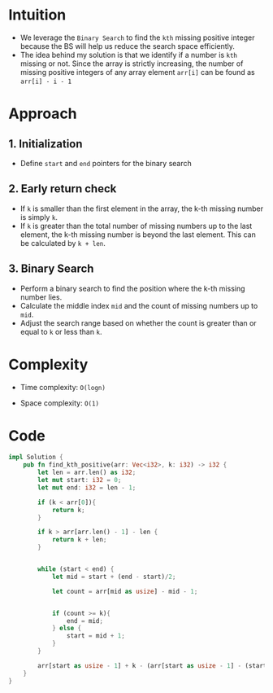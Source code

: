 # Intuition
- We leverage the `Binary Search` to find the `kth` missing positive integer because the BS will help us reduce the search space efficiently.
- The idea behind my solution is that we identify if a number is `kth` missing or not. Since the array is strictly increasing, the number of missing positive integers of any array element `arr[i]` can be found as `arr[i] - i - 1` 
# Approach

## 1. Initialization
- Define `start` and `end` pointers for the binary search
## 2. Early return check
- If `k` is smaller than the first element in the array, the k-th missing number is simply `k`.
- If `k` is greater than the total number of missing numbers up to the last element, the k-th missing number is beyond the last element. This can be calculated by `k + len`.
## 3. Binary Search
- Perform a binary search to find the position where the k-th missing number lies.
- Calculate the middle index `mid` and the count of missing numbers up to `mid`. 
- Adjust the search range based on whether the count is greater than or equal to `k` or less than `k`.
# Complexity

- Time complexity: `O(logn)`

- Space complexity: `O(1)` 

# Code

```rust
impl Solution {
    pub fn find_kth_positive(arr: Vec<i32>, k: i32) -> i32 {
        let len = arr.len() as i32;
        let mut start: i32 = 0;
        let mut end: i32 = len - 1;

        if (k < arr[0]){
            return k;
        }

        if k > arr[arr.len() - 1] - len {
            return k + len;
        }


        while (start < end) {
            let mid = start + (end - start)/2;

            let count = arr[mid as usize] - mid - 1;


            if (count >= k){
                end = mid;
            } else {
                start = mid + 1;
            }
        }

        arr[start as usize - 1] + k - (arr[start as usize - 1] - (start - 1) - 1)
    }
}
```
